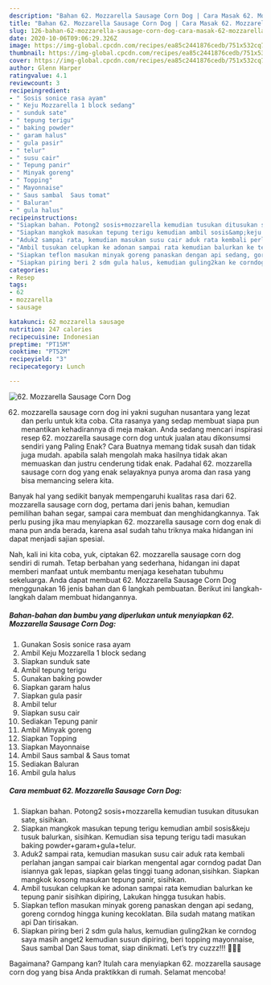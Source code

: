 ```yaml
---
description: "Bahan 62. Mozzarella Sausage Corn Dog | Cara Masak 62. Mozzarella Sausage Corn Dog Yang Sedap"
title: "Bahan 62. Mozzarella Sausage Corn Dog | Cara Masak 62. Mozzarella Sausage Corn Dog Yang Sedap"
slug: 126-bahan-62-mozzarella-sausage-corn-dog-cara-masak-62-mozzarella-sausage-corn-dog-yang-sedap
date: 2020-10-06T09:06:29.326Z
image: https://img-global.cpcdn.com/recipes/ea85c2441876cedb/751x532cq70/62-mozzarella-sausage-corn-dog-foto-resep-utama.jpg
thumbnail: https://img-global.cpcdn.com/recipes/ea85c2441876cedb/751x532cq70/62-mozzarella-sausage-corn-dog-foto-resep-utama.jpg
cover: https://img-global.cpcdn.com/recipes/ea85c2441876cedb/751x532cq70/62-mozzarella-sausage-corn-dog-foto-resep-utama.jpg
author: Glenn Harper
ratingvalue: 4.1
reviewcount: 3
recipeingredient:
- " Sosis sonice rasa ayam"
- " Keju Mozzarella 1 block sedang"
- " sunduk sate"
- " tepung terigu"
- " baking powder"
- " garam halus"
- " gula pasir"
- " telur"
- " susu cair"
- " Tepung panir"
- " Minyak goreng"
- " Topping"
- " Mayonnaise"
- " Saus sambal  Saus tomat"
- " Baluran"
- " gula halus"
recipeinstructions:
- "Siapkan bahan. Potong2 sosis+mozzarella kemudian tusukan ditusukan sate, sisihkan."
- "Siapkan mangkok masukan tepung terigu kemudian ambil sosis&amp;keju tusuk balurkan, sisihkan. Kemudian sisa tepung terigu tadi masukan baking powder+garam+gula+telur."
- "Aduk2 sampai rata, kemudian masukan susu cair aduk rata kembali perlahan jangan sampai cair biarkan mengental agar corndog padat Dan isiannya gak lepas, siapkan gelas tinggi tuang adonan,sisihkan. Siapkan mangkok kosong masukan tepung panir, sisihkan."
- "Ambil tusukan celupkan ke adonan sampai rata kemudian balurkan ke tepung panir sisihkan dipiring, Lakukan hingga tusukan habis."
- "Siapkan teflon masukan minyak goreng panaskan dengan api sedang, goreng corndog hingga kuning kecoklatan. Bila sudah matang matikan api Dan tirisakan."
- "Siapkan piring beri 2 sdm gula halus, kemudian guling2kan ke corndog saya masih anget2 kemudian susun dipiring, beri topping mayonnaise, Saus sambal Dan Saus tomat, siap dinikmati. Let’s try cuzzz!!! 👩🏻‍🍳"
categories:
- Resep
tags:
- 62
- mozzarella
- sausage

katakunci: 62 mozzarella sausage 
nutrition: 247 calories
recipecuisine: Indonesian
preptime: "PT15M"
cooktime: "PT52M"
recipeyield: "3"
recipecategory: Lunch

---
```



![62. Mozzarella Sausage Corn Dog](https://img-global.cpcdn.com/recipes/ea85c2441876cedb/751x532cq70/62-mozzarella-sausage-corn-dog-foto-resep-utama.jpg)


62. mozzarella sausage corn dog ini yakni suguhan nusantara yang lezat dan perlu untuk kita coba. Cita rasanya yang sedap membuat siapa pun menantikan kehadirannya di meja makan.
Anda sedang mencari inspirasi resep 62. mozzarella sausage corn dog untuk jualan atau dikonsumsi sendiri yang Paling Enak? Cara Buatnya memang tidak susah dan tidak juga mudah. apabila salah mengolah maka hasilnya tidak akan memuaskan dan justru cenderung tidak enak. Padahal 62. mozzarella sausage corn dog yang enak selayaknya punya aroma dan rasa yang bisa memancing selera kita.

Banyak hal yang sedikit banyak mempengaruhi kualitas rasa dari 62. mozzarella sausage corn dog, pertama dari jenis bahan, kemudian pemilihan bahan segar, sampai cara membuat dan menghidangkannya. Tak perlu pusing jika mau menyiapkan 62. mozzarella sausage corn dog enak di mana pun anda berada, karena asal sudah tahu triknya maka hidangan ini dapat menjadi sajian spesial.




Nah, kali ini kita coba, yuk, ciptakan 62. mozzarella sausage corn dog sendiri di rumah. Tetap berbahan yang sederhana, hidangan ini dapat memberi manfaat untuk membantu menjaga kesehatan tubuhmu sekeluarga. Anda dapat membuat 62. Mozzarella Sausage Corn Dog menggunakan 16 jenis bahan dan 6 langkah pembuatan. Berikut ini langkah-langkah dalam membuat hidangannya.

<!--inarticleads1-->

##### Bahan-bahan dan bumbu yang diperlukan untuk menyiapkan 62. Mozzarella Sausage Corn Dog:

1. Gunakan  Sosis sonice rasa ayam
1. Ambil  Keju Mozzarella 1 block sedang
1. Siapkan  sunduk sate
1. Ambil  tepung terigu
1. Gunakan  baking powder
1. Siapkan  garam halus
1. Siapkan  gula pasir
1. Ambil  telur
1. Siapkan  susu cair
1. Sediakan  Tepung panir
1. Ambil  Minyak goreng
1. Siapkan  Topping
1. Siapkan  Mayonnaise
1. Ambil  Saus sambal &amp; Saus tomat
1. Sediakan  Baluran
1. Ambil  gula halus




<!--inarticleads2-->

##### Cara membuat 62. Mozzarella Sausage Corn Dog:

1. Siapkan bahan. Potong2 sosis+mozzarella kemudian tusukan ditusukan sate, sisihkan.
1. Siapkan mangkok masukan tepung terigu kemudian ambil sosis&amp;keju tusuk balurkan, sisihkan. Kemudian sisa tepung terigu tadi masukan baking powder+garam+gula+telur.
1. Aduk2 sampai rata, kemudian masukan susu cair aduk rata kembali perlahan jangan sampai cair biarkan mengental agar corndog padat Dan isiannya gak lepas, siapkan gelas tinggi tuang adonan,sisihkan. Siapkan mangkok kosong masukan tepung panir, sisihkan.
1. Ambil tusukan celupkan ke adonan sampai rata kemudian balurkan ke tepung panir sisihkan dipiring, Lakukan hingga tusukan habis.
1. Siapkan teflon masukan minyak goreng panaskan dengan api sedang, goreng corndog hingga kuning kecoklatan. Bila sudah matang matikan api Dan tirisakan.
1. Siapkan piring beri 2 sdm gula halus, kemudian guling2kan ke corndog saya masih anget2 kemudian susun dipiring, beri topping mayonnaise, Saus sambal Dan Saus tomat, siap dinikmati. Let’s try cuzzz!!! 👩🏻‍🍳




Bagaimana? Gampang kan? Itulah cara menyiapkan 62. mozzarella sausage corn dog yang bisa Anda praktikkan di rumah. Selamat mencoba!
